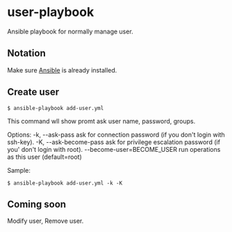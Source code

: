 # user-playbook
Ansible playbook for normally manage user.

## Notation
Make sure [Ansible](http://docs.ansible.com/ansible/latest/intro_installation.html) is already installed.

## Create user

```console
$ ansible-playbook add-user.yml
```
This command wll show promt ask user name, password, groups.

Options:
-k, --ask-pass              ask for connection password (if you don't login with ssh-key).
-K, --ask-become-pass       ask for privilege escalation password (if you' don't login with root).
--become-user=BECOME_USER   run operations as this user (default=root)

Sample:
```console
$ ansible-playbook add-user.yml -k -K
```

## Coming soon
Modify user, Remove user.
